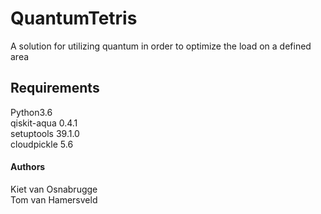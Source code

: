 # QuantumTetris
A solution for utilizing quantum in order to optimize the load on a defined area


## Requirements
Python3.6
<br>qiskit-aqua 0.4.1
<br>setuptools 39.1.0
<br>cloudpickle 5.6

#### Authors
Kiet van Osnabrugge
<br>Tom van Hamersveld